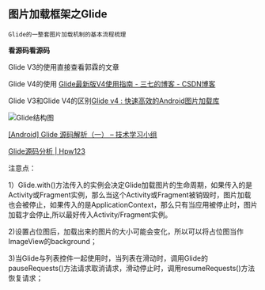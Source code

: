 ## 图片加载框架之Glide

	Glide的一整套图片加载机制的基本流程梳理

**看源码看源码**

Glide V3的使用直接查看郭霖的文章

Glide V4的使用 [Glide最新版V4使用指南 \- 三七的博客 \- CSDN博客](http://blog.csdn.net/u013005791/article/details/74532091)

Glide V3和Glide V4的区别[Glide v4 : 快速高效的Android图片加载库](https://muyangmin.github.io/glide-docs-cn/)

![Glide结构图](http://blog.qiji.tech/wp-content/uploads/2016/04/glide%E7%BB%93%E6%9E%84%E5%9B%BE.jpg)

[\[Android\] Glide 源码解析（一） – 技术学习小组](http://blog.qiji.tech/archives/8807)

[Glide源码分析 \| Hpw123](http://hpw123.win/2016/12/30/Glide%E6%BA%90%E7%A0%81%E5%88%86%E6%9E%90/)

注意点：

1）Glide.with()方法传入的实例会决定Glide加载图片的生命周期，如果传入的是Activity或Fragment实例，那么当这个Activity或Fragment被销毁时，图片加载也会被停止，如果传入的是ApplicationContext，那么只有当应用被停止时，图片加载才会停止,所以最好传入Activity/Fragment实例。

2)设置占位图后，加载出来的图片的大小可能会变化，所以可以将占位图当作ImageView的background；

3)当Glide与列表控件一起使用时，当列表在滑动时，调用Glide的pauseRequests()方法请求取消请求，滑动停止时，调用resumeRequests()方法恢复请求；